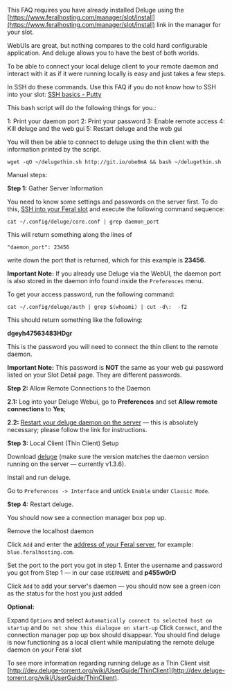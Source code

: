 
This FAQ requires you have already installed Deluge using the [https://www.feralhosting.com/manager/slot/install](https://www.feralhosting.com/manager/slot/install) link in the manager for your slot.

WebUIs are great, but nothing compares to the cold hard configurable application. And deluge allows you to have the best of both worlds. 

To be able to connect your local deluge client to your remote daemon and interact with it as if it were running locally is easy and just takes a few steps.

In SSH do these commands. Use this FAQ if you do not know how to SSH into your slot: [SSH basics - Putty](https://www.feralhosting.com/faq/view?question=12)

This bash script will do the following things for you.:

1: Print your daemon port 
2: Print your password
3: Enable remote access
4: Kill deluge and the web gui 
5: Restart deluge and the web gui

You will then be able to connect to deluge using the thin client with the information printed by the script.

```
wget -qO ~/delugethin.sh http://git.io/obe0mA && bash ~/delugethin.sh
```

Manual steps:

**Step 1:** Gather Server Information

You need to know some settings and passwords on the server first. To do this, [SSH into your Feral slot](http://www.feralhosting.com/faq/view?question=12) and execute the following command sequence:

```
cat ~/.config/deluge/core.conf | grep daemon_port
```

This will return something along the lines of

```
"daemon_port": 23456
```

write down the port that is returned, which for this example is **23456**.

**Important Note:** If you already use Deluge via the WebUI, the daemon port is also stored in the daemon info found
inside the `Preferences` menu.

To get your access password, run the following command:

```
cat ~/.config/deluge/auth | grep $(whoami) | cut -d\:  -f2
```

This should return something like the following:

**dgeyh47563483HDgr**

This is the password you will need to connect the thin client to the remote daemon.

**Important Note:** This password is **NOT** the same as your web gui password listed on your Slot Detail page. They are different passwords.

**Step 2:** Allow Remote Connections to the Daemon

**2.1:** Log into your Deluge Webui, go to **Preferences** and set **Allow remote connections** to **Yes**;

**2.2:** [Restart your deluge daemon on the server](http://www.feralhosting.com/faq/view?question=62) — this is absolutely necessary; please follow the link for instructions.

**Step 3:** Local Client (Thin Client) Setup

Download [deluge](http://dev.deluge-torrent.org/wiki/Download) (make sure the version matches the daemon version running on the server — currently v1.3.6).

Install and run deluge.

Go to `Preferences -> Interface` and untick `Enable` under `Classic Mode`.

**Step 4:** Restart deluge. 

You should now see a connection manager box pop up.

Remove the localhost daemon

Click `Add` and enter the [address of your Feral server](https://www.feralhosting.com/manager/software/), for example: `blue.feralhosting.com`.

Set the port to the port you got in step 1. Enter the username and password you got from Step 1 — in our case `USERNAME` and **p455w0rD**

Click `Add` to add your server's daemon — you should now see a green icon as the status for the host you just added

**Optional:** 

Expand `Options` and select `Automatically connect to selected host on startup` and `Do not show this dialogue on start-up`
Click `Connect`, and the connection manager pop up box should disappear. You should find deluge is now functioning as a local client while manipulating the remote deluge daemon on your Feral slot

To see more information regarding running deluge as a Thin Client visit [http://dev.deluge-torrent.org/wiki/UserGuide/ThinClient](http://dev.deluge-torrent.org/wiki/UserGuide/ThinClient).





